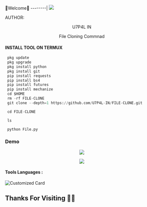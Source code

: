 🌺Welcome🌺
--------|
![](https://media.tenor.com/iVCiM9W7cvYAAAAd/welcome.gif)



AUTHOR:
<p align="center">
U7P4L IN 

</br>
<p align="center">
      File Cloning Commnad

</p>
  
#### INSTALL TOOL ON TERMUX
```python
 pkg update
 pkg upgrade
 pkg install python
 pkg install git
 pip install requests
 pip install bs4
 pip install futures
 pip install mechanize
 cd $HOME 
 rm -rf FILE-CLONE
 git clone --depth=1 https://github.com/U7P4L-IN/FILE-CLONE.git

 cd FILE-CLONE

 ls

 python File.py
```
### Demo
<p align="center"><img src="https://github.com/U7P4L-IN/FILE-CLONE/blob/main/image/XRecorder_28072023_191314-01.jpeg">


<p align="center"><img src="https://github.com/U7P4L-IN/File_Clone/blob/main/1687697757962.jpg">

#### Tools Languages :

![Customized Card](https://github-readme-stats.vercel.app/api/pin?username=U7P4L-IN&repo=FILE-CLONE&title_color=fff&icon_color=f9f9f9&text_color=9f9f9f&bg_color=151515)

## Thanks For Visiting 🧡🧡
